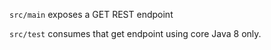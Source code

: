 `src/main` exposes a GET REST endpoint

`src/test` consumes that get endpoint using core Java 8 only.